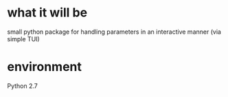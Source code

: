 # what it will be
small python package for handling parameters in an interactive manner
(via simple TUI)

# environment
Python 2.7

